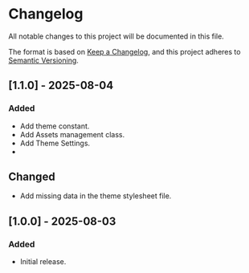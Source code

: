 # Changelog

All notable changes to this project will be documented in this file.

The format is based on [Keep a Changelog](https://keepachangelog.com/en/1.1.0/),
and this project adheres to [Semantic Versioning](https://semver.org/spec/v2.0.0.html).

## [1.1.0] - 2025-08-04

### Added

- Add theme constant.
- Add Assets management class.
- Add Theme Settings.
-
## Changed

- Add missing data in the theme stylesheet file.

## [1.0.0] - 2025-08-03

### Added

- Initial release.
